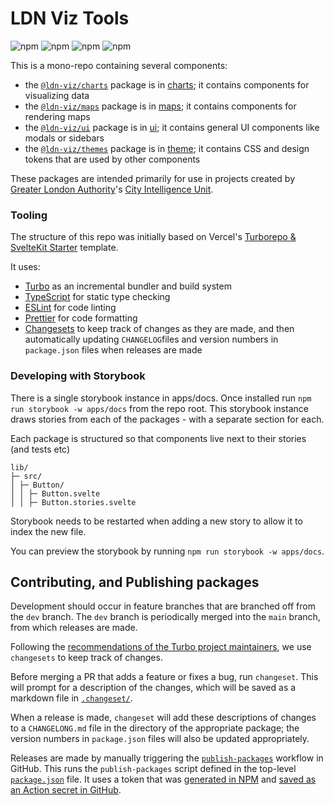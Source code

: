 # LDN Viz Tools

![npm](https://img.shields.io/npm/v/%40ldn-viz%2Fcharts?label=%40ldn-viz%2Fcharts%20version)
![npm](https://img.shields.io/npm/v/%40ldn-viz%2Fmaps?label=%40ldn-viz%2Fmaps%20version)
![npm](https://img.shields.io/npm/v/%40ldn-viz%2Fui?label=%40ldn-viz%2Fui%20version)
![npm](https://img.shields.io/npm/v/%40ldn-viz%2Fthemes?label=%40ldn-viz%2Fthemes%20version)

This is a mono-repo containing several components:

- the [`@ldn-viz/charts`](https://www.npmjs.com/package/@ldn-viz/charts) package is in [charts](./packages/charts); it contains components for visualizing data
- the [`@ldn-viz/maps`](https://www.npmjs.com/package/@ldn-viz/maps) package is in [maps](./packages/maps); it contains components for rendering maps
- the [`@ldn-viz/ui`](https://www.npmjs.com/package/@ldn-viz/ui) package is in [ui](./packages/ui); it contains general UI components like modals or sidebars
- the [`@ldn-viz/themes`](https://www.npmjs.com/package/@ldn-viz/themes) package is in [theme](./packages/themes); it contains CSS and design tokens that are used by other components

These packages are intended primarily for use in projects created by [Greater London Authority](https://london.gov.uk/)'s [City Intelligence Unit](https://www.london.gov.uk/programmes-strategies/research-and-analysis).

### Tooling

The structure of this repo was initially based on Vercel's [Turborepo & SvelteKit Starter](https://vercel.com/templates/svelte/turborepo-sveltekit-starter) template.

It uses:

- [Turbo](https://turbo.build/) as an incremental bundler and build system
- [TypeScript](https://www.typescriptlang.org/) for static type checking
- [ESLint](https://eslint.org/) for code linting
- [Prettier](https://prettier.io) for code formatting
- [Changesets](https://github.com/changesets/changesets) to keep track of changes as they are made, and then automatically updating `CHANGELOG`files and version numbers in `package.json` files when releases are made

### Developing with Storybook

There is a single storybook instance in apps/docs. Once installed run `npm run storybook -w apps/docs` from the repo root. This storybook instance draws stories from each of the packages - with a separate section for each.

Each package is structured so that components live next to their stories (and tests etc)

```
lib/
├─ src/
│ ├─ Button/
│ │ ├─ Button.svelte
│ │ ├─ Button.stories.svelte
```

Storybook needs to be restarted when adding a new story to allow it to index the new file.

You can preview the storybook by running `npm run storybook -w apps/docs`.

## Contributing, and Publishing packages

Development should occur in feature branches that are branched off from the `dev` branch.
The `dev` branch is periodically merged into the `main` branch, from which releases are made.

Following the [recommendations of the Turbo project maintainers](https://turbo.build/repo/docs/handbook/publishing-packages/versioning-and-publishing), we use `changesets` to keep track of changes.

Before merging a PR that adds a feature or fixes a bug, run `changeset`.
This will prompt for a description of the changes, which will be saved as a markdown file in [`.changeset/`](./.changeset/).

When a release is made, `changeset` will add these descriptions of changes to a `CHANGELONG.md` file in the directory of the appropriate package; the version numbers in `package.json` files will also be updated appropriately.

Releases are made by manually triggering the [`publish-packages`](./.github/publish-packages.yml) workflow in GitHub.
This runs the `publish-packages` script defined in the top-level [`package.json`](./package.json) file.
It uses a token that was [generated in NPM](https://www.npmjs.com/settings/ldn-viz/tokens/) and [saved as an Action secret in GitHub](https://github.com/Greater-London-Authority/ldn-viz-tools/settings/secrets/actions).
